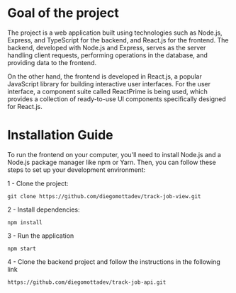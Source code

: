# Goal of the project

The project is a web application built using technologies such as Node.js, Express, and TypeScript for the backend, and React.js for the frontend. The backend, developed with Node.js and Express, serves as the server handling client requests, performing operations in the database, and providing data to the frontend.

On the other hand, the frontend is developed in React.js, a popular JavaScript library for building interactive user interfaces. For the user interface, a component suite called ReactPrime is being used, which provides a collection of ready-to-use UI components specifically designed for React.js.

# Installation Guide

To run the frontend on your computer, you'll need to install Node.js and a Node.js package manager like npm or Yarn. Then, you can follow these steps to set up your development environment:

  1 - Clone the project:

    git clone https://github.com/diegomottadev/track-job-view.git
  
  2 - Install dependencies:
    
    npm install
    
  3 - Run the application
  
    npm start

  4 - Clone the backend project and follow the instructions in the following link

    https://github.com/diegomottadev/track-job-api.git
